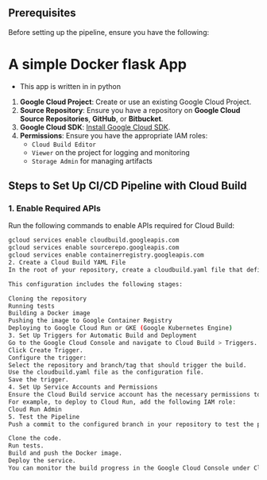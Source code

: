 ## Prerequisites

Before setting up the pipeline, ensure you have the following:
# A simple Docker flask App
- This app is written in in python
1. **Google Cloud Project**: Create or use an existing Google Cloud Project.
2. **Source Repository**: Ensure you have a repository on **Google Cloud Source Repositories**, **GitHub**, or **Bitbucket**.
3. **Google Cloud SDK**: [Install Google Cloud SDK](https://cloud.google.com/sdk/docs/install).
4. **Permissions**: Ensure you have the appropriate IAM roles:
   - `Cloud Build Editor`
   - `Viewer` on the project for logging and monitoring
   - `Storage Admin` for managing artifacts

## Steps to Set Up CI/CD Pipeline with Cloud Build

### 1. Enable Required APIs

Run the following commands to enable APIs required for Cloud Build:

```bash
gcloud services enable cloudbuild.googleapis.com
gcloud services enable sourcerepo.googleapis.com
gcloud services enable containerregistry.googleapis.com
2. Create a Cloud Build YAML File
In the root of your repository, create a cloudbuild.yaml file that defines the steps for your CI/CD pipeline. Here’s an example configuration file:

This configuration includes the following stages:

Cloning the repository
Running tests
Building a Docker image
Pushing the image to Google Container Registry
Deploying to Google Cloud Run or GKE (Google Kubernetes Engine)
3. Set Up Triggers for Automatic Build and Deployment
Go to the Google Cloud Console and navigate to Cloud Build > Triggers.
Click Create Trigger.
Configure the trigger:
Select the repository and branch/tag that should trigger the build.
Use the cloudbuild.yaml file as the configuration file.
Save the trigger.
4. Set Up Service Accounts and Permissions
Ensure the Cloud Build service account has the necessary permissions to deploy to your selected service.
For example, to deploy to Cloud Run, add the following IAM role:
Cloud Run Admin
5. Test the Pipeline
Push a commit to the configured branch in your repository to test the pipeline. Cloud Build should:

Clone the code.
Run tests.
Build and push the Docker image.
Deploy the service.
You can monitor the build progress in the Google Cloud Console under Cloud Build > History.

